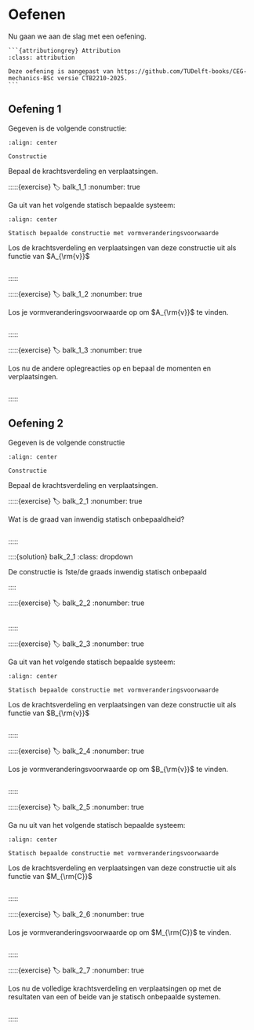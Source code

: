 # Oefenen

Nu gaan we aan de slag met een oefening.

````{margin}
```{attributiongrey} Attribution
:class: attribution

Deze oefening is aangepast van https://github.com/TUDelft-books/CEG-mechanics-BSc versie CTB2210-2025.
```
````
## Oefening 1

Gegeven is de volgende constructie:

```{figure} ../_git/github.com_TUDelft-books_CEG-mechanics-BSc/CTB2210-2025/book/statically_inderminate/force_method/bending_data/Example.svg
:align: center

Constructie
```

Bepaal de krachtsverdeling en verplaatsingen.

:::::{exercise}
:label: balk_1_1
:nonumber: true

Ga uit van het volgende statisch bepaalde systeem:

```{figure} ../_git/github.com_TUDelft-books_CEG-mechanics-BSc/CTB2210-2025/book/statically_inderminate/force_method/bending_data/SB-systeem2.svg
:align: center

Statisch bepaalde constructie met vormveranderingsvoorwaarde
```

Los de krachtsverdeling en verplaatsingen van deze constructie uit als functie van $A_{\rm{v}}$

```{h5p} https://tudelft.h5p.com/content/1292636025372301087/embed
```

:::::

:::::{exercise}
:label: balk_1_2
:nonumber: true

Los je vormveranderingsvoorwaarde op om $A_{\rm{v}}$ te vinden.

```{h5p} https://tudelft.h5p.com/content/1292636567761480237/embed
```

:::::

:::::{exercise}
:label: balk_1_3
:nonumber: true

Los nu de andere oplegreacties op en bepaal de momenten en verplaatsingen.

```{h5p} https://tudelft.h5p.com/content/1292636572692927547/embed
```

:::::

## Oefening 2

Gegeven is de volgende constructie

```{figure} ./lesoefeningen_data/structure.svg
:align: center

Constructie
```

Bepaal de krachtsverdeling en verplaatsingen.

:::::{exercise}
:label: balk_2_1
:nonumber: true

Wat is de graad van inwendig statisch onbepaaldheid?

```{h5p} https://tudelft.h5p.com/content/1292636677784672607/embed
```

:::::

::::{solution} balk_2_1
:class: dropdown

De constructie is *1*ste/de graads inwendig statisch onbepaald

::::

:::::{exercise}
:label: balk_2_2
:nonumber: true

```{h5p} https://tudelft.h5p.com/content/1292636680849554767/embed
```

:::::

:::::{exercise}
:label: balk_2_3
:nonumber: true

Ga uit van het volgende statisch bepaalde systeem:

```{figure} ./lesoefeningen_data/SB-1.svg
:align: center

Statisch bepaalde constructie met vormveranderingsvoorwaarde
```

Los de krachtsverdeling en verplaatsingen van deze constructie uit als functie van $B_{\rm{v}}$

```{h5p} https://tudelft.h5p.com/content/1292642090947945297/embed
```

:::::

:::::{exercise}
:label: balk_2_4
:nonumber: true

Los je vormveranderingsvoorwaarde op om $B_{\rm{v}}$ te vinden.

```{h5p} https://tudelft.h5p.com/content/1292642094940904187/embed
```

:::::

:::::{exercise}
:label: balk_2_5
:nonumber: true

Ga nu uit van het volgende statisch bepaalde systeem:

```{figure} ./lesoefeningen_data/SB-2.svg
:align: center

Statisch bepaalde constructie met vormveranderingsvoorwaarde
```

Los de krachtsverdeling en verplaatsingen van deze constructie uit als functie van $M_{\rm{C}}$

```{h5p} https://tudelft.h5p.com/content/1292642608547530667/embed
```

:::::

:::::{exercise}
:label: balk_2_6
:nonumber: true

Los je vormveranderingsvoorwaarde op om $M_{\rm{C}}$ te vinden.

```{h5p} https://tudelft.h5p.com/content/1292642615022517117/embed
```

:::::

:::::{exercise}
:label: balk_2_7
:nonumber: true

Los nu de volledige krachtsverdeling en verplaatsingen op met de resultaten van een of beide van je statisch onbepaalde systemen.

```{h5p} https://tudelft.h5p.com/content/1292642621332227027/embed
```

:::::